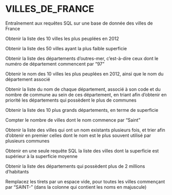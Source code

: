 # VILLES_DE_FRANCE
Entraînement aux requêtes SQL sur une base de donnée des villes de France
 
Obtenir la liste des 10 villes les plus peuplées en 2012

Obtenir la liste des 50 villes ayant la plus faible superficie

Obtenir la liste des départements d’outres-mer, c’est-à-dire ceux dont le numéro de département commencent par “97”

Obtenir le nom des 10 villes les plus peuplées en 2012, ainsi que le nom du département associé

Obtenir la liste du nom de chaque département, associé à son code et du nombre de commune au sein de ces département, en triant afin d’obtenir en priorité les départements qui possèdent le plus de communes

Obtenir la liste des 10 plus grands départements, en terme de superficie

Compter le nombre de villes dont le nom commence par “Saint”

Obtenir la liste des villes qui ont un nom existants plusieurs fois, et trier afin d’obtenir en premier celles dont le nom est le plus souvent utilisé par plusieurs communes

Obtenir en une seule requête SQL la liste des villes dont la superficie est supérieur à la superficie moyenne

Obtenir la liste des départements qui possèdent plus de 2 millions d’habitants

Remplacez les tirets par un espace vide, pour toutes les villes commençant par “SAINT-” (dans la colonne qui contient les noms en majuscule)
